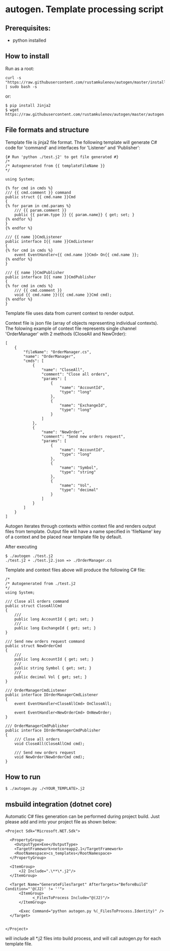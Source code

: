 # autogen. Template processing script

## Prerequisites:
* python installed

## How to install

Run as a root:
```
curl -s "https://raw.githubusercontent.com/rustamkulenov/autogen/master/install.sh" | sudo bash -s
```
or:
```
$ pip install Jinja2
$ wget https://raw.githubusercontent.com/rustamkulenov/autogen/master/autogen.py
```

## File formats and structure
Template file is jinja2 file format. The following template will generate C# code for 'command' and interfaces for 'Listener' and 'Publisher':
```
{# Run 'python ./test.j2' to get file generated #}
/*
/* Autogenerated from {{ templateFileName }}
*/

using System;

{% for cmd in cmds %}
/// {{ cmd.comment }} command
public struct {{ cmd.name }}Cmd
{
{% for param in cmd.params %}
    /// {{ param.comment }}
    public {{ param.type }} {{ param.name}} { get; set; }
{% endfor %}
}
{% endfor %}

/// {{ name }}CmdListener
public interface I{{ name }}CmdListener
{
{% for cmd in cmds %}
    event EventHandler<{{ cmd.name }}Cmd> On{{ cmd.name }};
{% endfor %}    
}

/// {{ name }}CmdPublisher
public interface I{{ name }}CmdPublisher
{
{% for cmd in cmds %}
    /// {{ cmd.comment }}
    void {{ cmd.name }}({{ cmd.name }}Cmd cmd);
{% endfor %}        
}
```

Template file uses data from current context to render output.

Context file is json file (array of objects representing individual contexts). The folowing example of context file represents single channel 'OrderManager' with 2 methods (CloseAll and NewOrder):
```
[
    {
        "fileName": "OrderManager.cs",
        "name": "OrderManager",
        "cmds": [
            {
                "name": "CloseAll",
                "comment": "Close all orders",
                "params": [
                    {
                        "name": "AccountId",
                        "type": "long"
                    },
                    {
                        "name": "ExchangeId",
                        "type": "long"
                    }
                ]
            },
            {
                "name": "NewOrder",
                "comment": "Send new orders request",
                "params": [
                    {
                        "name": "AccountId",
                        "type": "long"
                    },
                    {
                        "name": "Symbol",
                        "type": "string"
                    },
                    {
                        "name": "Vol",
                        "type": "decimal"
                    }
                ]
            }
        ]
    }
]
```

Autogen iterates through contexts within context file and renders output files from template. Output file will have a name specified in 'fileName' key of a context and be placed near template file by default.

After executing
```
$ ./autogen ./test.j2
./test.j2 + ./test.j2.json => ./OrderManager.cs
```
Template and context files above will produce the following C# file: 
```
/*
/* Autogenerated from ./test.j2
*/
using System;

/// Close all orders command
public struct CloseAllCmd
{
    /// 
    public long AccountId { get; set; }
    /// 
    public long ExchangeId { get; set; }
}

/// Send new orders request command
public struct NewOrderCmd
{
    /// 
    public long AccountId { get; set; }
    /// 
    public string Symbol { get; set; }
    /// 
    public decimal Vol { get; set; }
}

/// OrderManagerCmdListener
public interface IOrderManagerCmdListener
{
    event EventHandler<CloseAllCmd> OnCloseAll;

    event EventHandler<NewOrderCmd> OnNewOrder;
}

/// OrderManagerCmdPublisher
public interface IOrderManagerCmdPublisher
{
    /// Close all orders
    void CloseAll(CloseAllCmd cmd);

    /// Send new orders request
    void NewOrder(NewOrderCmd cmd);       
}
```

## How to run
```
$ ./autogen.py ./<YOUR_TEMPLATE>.j2
```

## msbuild integration (dotnet core)
Automatic C# files generation can be performed during project build. Just please add <Target> and <ItemGroup> into your project file as shown below:
```
<Project Sdk="Microsoft.NET.Sdk">

  <PropertyGroup>
    <OutputType>Exe</OutputType>
    <TargetFramework>netcoreapp2.1</TargetFramework>
    <RootNamespace>cs_templates</RootNamespace>
  </PropertyGroup>

  <ItemGroup>
      <J2 Include=".\**\*.j2"/>
  </ItemGroup>

  <Target Name="GenerateFilesTarget" AfterTargets="BeforeBuild" Condition="'@(J2)' != ''">
      <ItemGroup>
            <_FilesToProcess Include="@(J2)"/>
      </ItemGroup>

      <Exec Command="python autogen.py %(_FilesToProcess.Identity)" />
  </Target>


</Project>
```

<ItemGroup> will include all *.j2 files into build process, and <Target> will call autogen.py for each template file.
